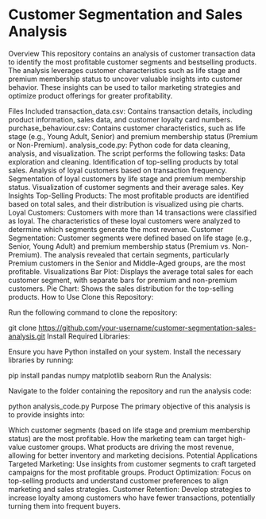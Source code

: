 # Customer Segmentation and Sales Analysis

Overview
This repository contains an analysis of customer transaction data to identify the most profitable customer segments and bestselling products. The analysis leverages customer characteristics such as life stage and premium membership status to uncover valuable insights into customer behavior. These insights can be used to tailor marketing strategies and optimize product offerings for greater profitability.

Files Included
transaction_data.csv: Contains transaction details, including product information, sales data, and customer loyalty card numbers.
purchase_behaviour.csv: Contains customer characteristics, such as life stage (e.g., Young Adult, Senior) and premium membership status (Premium or Non-Premium).
analysis_code.py: Python code for data cleaning, analysis, and visualization. The script performs the following tasks:
Data exploration and cleaning.
Identification of top-selling products by total sales.
Analysis of loyal customers based on transaction frequency.
Segmentation of loyal customers by life stage and premium membership status.
Visualization of customer segments and their average sales.
Key Insights
Top-Selling Products: The most profitable products are identified based on total sales, and their distribution is visualized using pie charts.
Loyal Customers: Customers with more than 14 transactions were classified as loyal. The characteristics of these loyal customers were analyzed to determine which segments generate the most revenue.
Customer Segmentation: Customer segments were defined based on life stage (e.g., Senior, Young Adult) and premium membership status (Premium vs. Non-Premium). The analysis revealed that certain segments, particularly Premium customers in the Senior and Middle-Aged groups, are the most profitable.
Visualizations
Bar Plot: Displays the average total sales for each customer segment, with separate bars for premium and non-premium customers.
Pie Chart: Shows the sales distribution for the top-selling products.
How to Use
Clone this Repository:

Run the following command to clone the repository:

git clone https://github.com/your-username/customer-segmentation-sales-analysis.git
Install Required Libraries:

Ensure you have Python installed on your system.
Install the necessary libraries by running:

pip install pandas numpy matplotlib seaborn
Run the Analysis:

Navigate to the folder containing the repository and run the analysis code:

python analysis_code.py
Purpose
The primary objective of this analysis is to provide insights into:

Which customer segments (based on life stage and premium membership status) are the most profitable.
How the marketing team can target high-value customer groups.
What products are driving the most revenue, allowing for better inventory and marketing decisions.
Potential Applications
Targeted Marketing: Use insights from customer segments to craft targeted campaigns for the most profitable groups.
Product Optimization: Focus on top-selling products and understand customer preferences to align marketing and sales strategies.
Customer Retention: Develop strategies to increase loyalty among customers who have fewer transactions, potentially turning them into frequent buyers.

